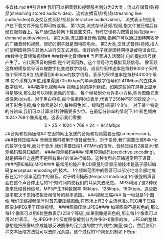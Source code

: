 多媒体.md
##引言##
我们可以把音频和视频服务划分为3大类：流式存储音频/视频(streaming stored audio/video)、流式直播音频/视频(streaming live audio/video)以及交互式音频/视频(interactive audio/video)。
流式表示的是用户在下载文件开始后即可听或看。
第1大类,流式存储音频/视频,指文件被压缩后存储在服务器上。客户通过因特网下载这些文件。有时它也称为按需音频/视频(on-demand audio/video)。
第2大类,流式直播音频/视频,指用户可以通过因特网收听的广播音频和视频。很好的例子就是因特网电台。
第3大类,交互式音频/视频,指人们使用因特网与其他人进行交互式通信。很好的例子就是因特网电话或电话会议。
##数字化音频和视频##
###数字化音频###
当声音进入话筒时,电的模拟信号就产生了。它代表声音的振幅,是个时间函数。这个信号称为模拟音频信号。
像音频这样的模拟信号可以被数字化变成数字信号。语音的采样速率是每秒8000个采样,每个采样为8位,结果得到64kbps的数字信号。音乐的采样速率是每秒44100个采样,每个采样为16位,结果得到705.6kbps的单声道数字信号和1.411Mbps的立体声数字信号。
###数字化视频###
视频由帧的序列组成。如果这些帧在屏幕上显示得足够快,那么就可以得到运动的印象。
每个帧被划分为许多小方格,称为图像元素或像素(pixel)。对于黑白电视,每个像素用8位表示,代表了256种不同的灰度之一。对于彩色电视,每个像素是24位,每种原色(红、绿和蓝)需要1个8位。
对于某个特定的分辨率,我们可以计算出1秒钟需要多少位。在最低分辨率的情况下,1个彩色帧由1024$\times$768个像素组成。这表示我们需要:
$$2\times25\times1024\times768\times24=944Mbps$$
##音频和视频压缩##
在因特网上发送的音频和视频需要压缩(compression)。
###音频压缩###
音频压缩可被用于语音或音乐。对于语音,我们需要压缩64kHz的数字化信号,而对于音乐,我们需要压缩1.411MHz的信号。音频压缩有2类技术:预测编码和感知编码。
####预测编码####
使用预测编码(predictive encoding),就是把采样之差而不是所有采样的值进行编码。这种类型的压缩通常用于语音。
####感知编码:MP3####
最常用的能产生CD质量的音频压缩技术是基于感知编码(perceptual encoding)的技术。
1个频率范围中的强音可以部分地或全部地掩蔽在另1个频率范围中的弱音。对于时间掩蔽(temporal masking),1个很强的声音会在这个声音停止后的1个短时间内使我们的耳朵失去感觉。
MP3利用了这2种现象来压缩音频信号。MP3产生3种数据率:96kbps、128kbps、160kbps。这些数据率取决于原始模拟音频信号的频率范围。
###视频压缩###
每一帧就是1个图像,我们压缩视频信号时首先要压缩图像,在市场上有2个主流标准:JPEG用于压缩图像,MPEG用于压缩视频。
####图像压缩:JPEG####
如果图像不是彩色的,那么每1个像素可以用8位整数表示(256个等级),如果图像是彩色的,那么每1个像素可以用24位表示。
在JPEG中,1个灰度图像被划分为许多8$\times$8像素的块。
JPEG的整体思想是把图像转换成能够反映图像的冗余度的数字的线性(向量)集合。然后使用1种文本压缩方法就可以去除冗余度。这个过程的1个简化机制如下所示:
